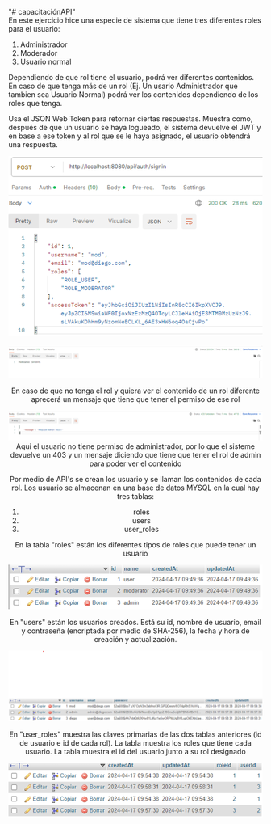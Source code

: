 "# capacitaciónAPI"
<br> 
En este ejercicio hice una especie de sistema que tiene tres diferentes roles para el usuario:
1. Administrador
2. Moderador
3. Usuario normal

Dependiendo de que rol tiene el usuario, podrá ver diferentes contenidos. En caso de que tenga más de un rol (Ej. Un usario Administrador que tambien sea Usuario Normal) podrá ver los contenidos dependiendo de los roles que tenga. 

Usa el JSON Web Token para retornar ciertas respuestas. Muestra como, después de que un usuario se haya logueado, el sistema devuelve el JWT y en base a ese token y al rol que se le haya asignado, el usuario obtendrá una respuesta. 
<html>
    <center>
        <img src="./imagenes/JWT.png"><img>
    <center>
    <br>
    <center>
        <img src="./imagenes/acceso_concedido.png"><img>
    <center>
</html>



En caso de que no tenga el rol y quiera ver el contenido de un rol diferente aprecerá un mensaje que tiene que tener el permiso de ese rol
<html>
    <center>
        <img src="./imagenes/acceso_denegado.png"><img>
    <center>
</html>
Aqui el usuario no tiene permiso de administrador, por lo que el sisteme devuelve un 403 y un mensaje diciendo que tiene que tener el rol de admin para poder ver el contenido

Por medio de API's se crean los usuario y se llaman los contenidos de cada rol. Los usuario se almacenan en una base de datos MYSQL en la cual hay tres tablas:
1. roles
2. users
3. user_roles

En la tabla "roles" están los diferentes tipos de roles que puede tener un usuario
<html>
    <center>
        <img src="./imagenes/tabla_roles.png"><img>
    <center>
</html>

En "users" están los usuarios creados. Está su id, nombre de usuario, email y contraseña (encriptada por medio de SHA-256), la fecha y hora de creación y actualización.
<html>
    <center>
        <img src="./imagenes/tabla_users.png"><img>
    <center>
</html>

En "user_roles" muestra las claves primarias de las dos tablas anteriores (id de usuario e id de cada rol). La tabla muestra los roles que tiene cada usuario. La tabla muestra el id del usuario junto a su rol designado
<html>
    <center>
        <img src="./imagenes/tabla_user_roles.png"><img>
    <center>
</html>
